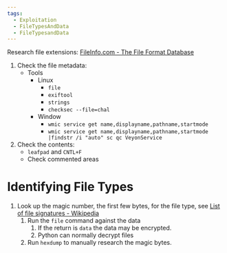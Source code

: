 ```yaml
---
tags:
  - Exploitation
  - FileTypesAndData
  - FileTypesandData
---
```

Research file extensions: [FileInfo.com - The File Format Database](https://fileinfo.com/)

1. Check the file metadata:
	* Tools
		* Linux
			* `file`
			* `exiftool`
			* `strings`
			* `checksec --file=chal`
		* Window 
			* `wmic service get name,displayname,pathname,startmode`
			* `wmic service get name,displayname,pathname,startmode |findstr /i "auto" sc qc VeyonService`
2. Check the contents:
	* `leafpad` and `CNTL+F`
	* Check commented areas

# Identifying File Types

1. Look up the magic number, the first few bytes, for the file type, see [List of file signatures - Wikipedia](https://en.wikipedia.org/wiki/List_of_file_signatures)
	1. Run the `file` command against the data
		1. If the return is `data` the data may be encrypted.
		2. Python can normally decrypt files
	2. Run `hexdump` to manually research the magic bytes.